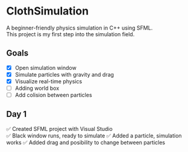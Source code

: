 # ClothSimulation

A beginner-friendly physics simulation in C++ using SFML.  
This project is my first step into the simulation field.

## Goals

- [x] Open simulation window
- [x] Simulate particles with gravity and drag
- [x] Visualize real-time physics
- [ ] Adding world box
- [ ] Add colision between particles

## Day 1
✅ Created SFML project with Visual Studio  
✅ Black window runs, ready to simulate
✅ Added a particle, simulation works
✅ Added drag and posibility to change between particles